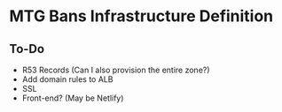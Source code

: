 # MTG Bans Infrastructure Definition

## To-Do

- R53 Records (Can I also provision the entire zone?)
- Add domain rules to ALB
- SSL
- Front-end? (May be Netlify)